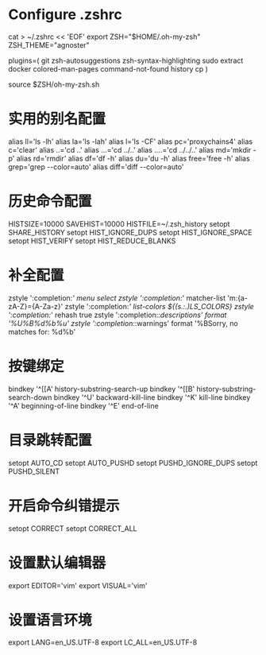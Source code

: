 # Configure .zshrc
cat > ~/.zshrc << 'EOF'
export ZSH="$HOME/.oh-my-zsh"
ZSH_THEME="agnoster"

plugins=(
    git
    zsh-autosuggestions
    zsh-syntax-highlighting
    sudo
    extract
    docker
    colored-man-pages
    command-not-found
    history
    cp
)

source $ZSH/oh-my-zsh.sh

# 实用的别名配置
alias ll='ls -lh'
alias la='ls -lah'
alias l='ls -CF'
alias pc='proxychains4'
alias c='clear'
alias ..='cd ..'
alias ...='cd ../..'
alias ....='cd ../../..'
alias md='mkdir -p'
alias rd='rmdir'
alias df='df -h'
alias du='du -h'
alias free='free -h'
alias grep='grep --color=auto'
alias diff='diff --color=auto'

# 历史命令配置
HISTSIZE=10000
SAVEHIST=10000
HISTFILE=~/.zsh_history
setopt SHARE_HISTORY
setopt HIST_IGNORE_DUPS
setopt HIST_IGNORE_SPACE
setopt HIST_VERIFY
setopt HIST_REDUCE_BLANKS

# 补全配置
zstyle ':completion:*' menu select
zstyle ':completion:*' matcher-list 'm:{a-zA-Z}={A-Za-z}'
zstyle ':completion:*' list-colors ${(s.:.)LS_COLORS}
zstyle ':completion:*' rehash true
zstyle ':completion:*:descriptions' format '%U%B%d%b%u'
zstyle ':completion:*:warnings' format '%BSorry, no matches for: %d%b'

# 按键绑定
bindkey '^[[A' history-substring-search-up
bindkey '^[[B' history-substring-search-down
bindkey '^U' backward-kill-line
bindkey '^K' kill-line
bindkey '^A' beginning-of-line
bindkey '^E' end-of-line

# 目录跳转配置
setopt AUTO_CD
setopt AUTO_PUSHD
setopt PUSHD_IGNORE_DUPS
setopt PUSHD_SILENT

# 开启命令纠错提示
setopt CORRECT
setopt CORRECT_ALL

# 设置默认编辑器
export EDITOR='vim'
export VISUAL='vim'

# 设置语言环境
export LANG=en_US.UTF-8
export LC_ALL=en_US.UTF-8
